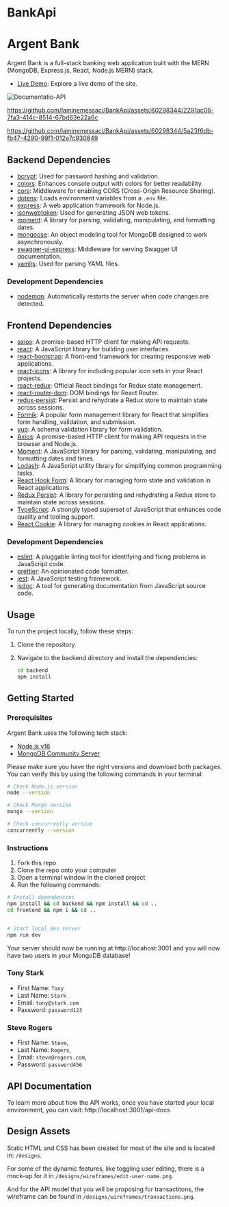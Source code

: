 # BankApi

# Argent Bank

Argent Bank is a full-stack banking web application built with the MERN (MongoDB, Express.js, React, Node.js MERN) stack.

- [Live Demo](https://bank-7t70.onrender.com/): Explore a live demo of the site.

![Documentatio-API](https://github.com/laminemessaci/BankApi/assets/60298344/226212bd-281d-45f4-80a4-854333d22618)


https://github.com/laminemessaci/BankApi/assets/60298344/2291ac06-7fa3-414c-8514-67bd63e22a6c



https://github.com/laminemessaci/BankApi/assets/60298344/5a23f6db-fb47-4290-99f1-012e7c930849


## Backend Dependencies

- [bcrypt](https://www.npmjs.com/package/bcrypt): Used for password hashing and validation.
- [colors](https://www.npmjs.com/package/colors): Enhances console output with colors for better readability.
- [cors](https://www.npmjs.com/package/cors): Middleware for enabling CORS (Cross-Origin Resource Sharing).
- [dotenv](https://www.npmjs.com/package/dotenv): Loads environment variables from a `.env` file.
- [express](https://expressjs.com/): A web application framework for Node.js.
- [jsonwebtoken](https://www.npmjs.com/package/jsonwebtoken): Used for generating JSON web tokens.
- [moment](https://www.npmjs.com/package/moment): A library for parsing, validating, manipulating, and formatting dates.
- [mongoose](https://mongoosejs.com/): An object modeling tool for MongoDB designed to work asynchronously.
- [swagger-ui-express](https://www.npmjs.com/package/swagger-ui-express): Middleware for serving Swagger UI documentation.
- [yamljs](https://www.npmjs.com/package/yamljs): Used for parsing YAML files.

### Development Dependencies

- [nodemon](https://www.npmjs.com/package/nodemon): Automatically restarts the server when code changes are detected.

## Frontend Dependencies

- [axios](https://www.npmjs.com/package/axios): A promise-based HTTP client for making API requests.
- [react](https://reactjs.org/): A JavaScript library for building user interfaces.
- [react-bootstrap](https://react-bootstrap.github.io/): A front-end framework for creating responsive web applications.
- [react-icons](https://www.npmjs.com/package/react-icons): A library for including popular icon sets in your React projects.
- [react-redux](https://react-redux.js.org/): Official React bindings for Redux state management.
- [react-router-dom](https://reactrouter.com/web/guides/quick-start): DOM bindings for React Router.
- [redux-persist](https://www.npmjs.com/package/redux-persist): Persist and rehydrate a Redux store to maintain state across sessions.
- [Formik](https://formik.org/): A popular form management library for React that simplifies form handling, validation, and submission.
- [yup](https://www.npmjs.com/package/yup): A schema validation library for form validation.
- [Axios](https://axios-http.com/): A promise-based HTTP client for making API requests in the browser and Node.js.
- [Moment](https://momentjs.com/): A JavaScript library for parsing, validating, manipulating, and formatting dates and times.
- [Lodash](https://lodash.com/): A JavaScript utility library for simplifying common programming tasks.
- [React Hook Form](https://react-hook-form.com/): A library for managing form state and validation in React applications.
- [Redux Persist](https://github.com/rt2zz/redux-persist): A library for persisting and rehydrating a Redux store to maintain state across sessions.
- [TypeScript](https://www.typescriptlang.org/): A strongly typed superset of JavaScript that enhances code quality and tooling support.
- [React Cookie](https://github.com/reactivestack/cookies): A library for managing cookies in React applications.


### Development Dependencies

- [eslint](https://www.npmjs.com/package/eslint): A pluggable linting tool for identifying and fixing problems in JavaScript code.
- [prettier](https://www.npmjs.com/package/prettier): An opinionated code formatter.
- [jest](https://jestjs.io/): A JavaScript testing framework.
- [jsdoc](https://www.npmjs.com/package/jsdoc): A tool for generating documentation from JavaScript source code.

## Usage

To run the project locally, follow these steps:

1. Clone the repository.
2. Navigate to the backend directory and install the dependencies:

   ```bash
   cd backend
   npm install

## Getting Started

### Prerequisites

Argent Bank uses the following tech stack:

- [Node.js v16](https://nodejs.org/en/)
- [MongoDB Community Server](https://www.mongodb.com/try/download/community)

Please make sure you have the right versions and download both packages. You can verify this by using the following commands in your terminal:

```bash
# Check Node.js version
node --version

# Check Mongo version
mongo --version

# Check concurrently version 
concurrently --version

```

### Instructions

1. Fork this repo
1. Clone the repo onto your computer
1. Open a terminal window in the cloned project
1. Run the following commands:

```bash
# Install dependencies
npm install && cd backend && npm install && cd ..
cd frontend && npm i && cd ..


# Start local dev server
npm run dev

```

Your server should now be running at http://locahost:3001 and you will now have two users in your MongoDB database!


### Tony Stark

- First Name: `Tony`
- Last Name: `Stark`
- Email: `tony@stark.com`
- Password: `password123`

### Steve Rogers

- First Name: `Steve`,
- Last Name: `Rogers`,
- Email: `steve@rogers.com`,
- Password: `password456`

## API Documentation

To learn more about how the API works, once you have started your local environment, you can visit: http://localhost:3001/api-docs

## Design Assets

Static HTML and CSS has been created for most of the site and is located in: `/designs`.

For some of the dynamic features, like toggling user editing, there is a mock-up for it in `/designs/wireframes/edit-user-name.png`.

And for the API model that you will be proposing for transactitons, the wireframe can be found in `/designs/wireframes/transactions.png`.
